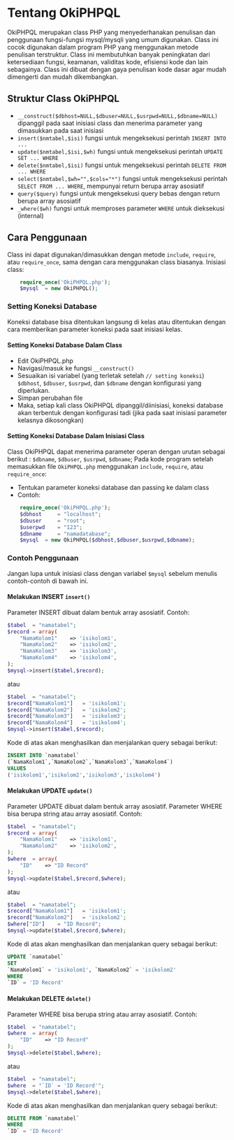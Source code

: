 # Tentang OkiPHPQL
OkiPHPQL merupakan class PHP yang menyederhanakan penulisan dan penggunaan fungsi-fungsi mysql/mysqli yang umum digunakan.
Class ini cocok digunakan dalam program PHP yang menggunakan metode penulisan terstruktur.
Class ini membutuhkan banyak peningkatan dari ketersediaan fungsi, keamanan, validitas kode, efisiensi kode dan lain sebagainya.
Class ini dibuat dengan gaya penulisan kode dasar agar mudah dimengerti dan mudah dikembangkan.

## Struktur Class OkiPHPQL
* `__construct($dbhost=NULL,$dbuser=NULL,$usrpwd=NULL,$dbname=NULL)` dipanggil pada saat inisiasi class dan menerima parameter yang dimasukkan pada saat inisiasi
* `insert($nmtabel,$isi)` fungsi untuk mengeksekusi perintah `INSERT INTO ...`
* `update($nmtabel,$isi,$wh)` fungsi untuk mengeksekusi perintah `UPDATE SET ... WHERE`
* `delete($nmtabel,$isi)` fungsi untuk mengeksekusi perintah `DELETE FROM ... WHERE`
* `select($nmtabel,$wh="",$cols="*")` fungsi untuk mengeksekusi perintah `SELECT FROM ... WHERE`, mempunyai return berupa array asosiatif
* `query($query)` fungsi untuk mengeksekusi query bebas dengan return berupa array asosiatif
* `_where($wh)` fungsi untuk memproses parameter `WHERE` untuk dieksekusi (internal)

## Cara Penggunaan
Class ini dapat digunakan/dimasukkan dengan metode `include`, `require`, atau `require_once`, sama dengan cara menggunakan class biasanya.
Inisiasi class:
``` PHP
	require_once('OkiPHPQL.php');
	$mysql	= new OkiPHPQL();
```

### Setting Koneksi Database
Koneksi database bisa ditentukan langsung di kelas atau ditentukan dengan cara memberikan parameter koneksi pada saat inisiasi kelas.

#### Setting Koneksi Database Dalam Class
* Edit OkiPHPQL.php
* Navigasi/masuk ke fungsi `__construct()`
* Sesuaikan isi variabel (yang terletak setelah `// setting koneksi`) `$dbhost`, `$dbuser`, `$usrpwd`, dan `$dbname` dengan konfigurasi yang diperlukan.
* Simpan perubahan file
* Maka, setiap kali class OkiPHPQL dipanggil/diinisiasi, koneksi database akan terbentuk dengan konfigurasi tadi (jika pada saat inisiasi parameter kelasnya dikosongkan)

#### Setting Koneksi Database Dalam Inisiasi Class
Class OkiPHPQL dapat menerima parameter operan dengan urutan sebagai berikut : `$dbname`, `$dbuser`, `$usrpwd`, `$dbname`;
Pada kode program setelah memasukkan file `OkiPHPQL.php` menggunakan `include`, `require`, atau `require_once`:
* Tentukan parameter koneksi database dan passing ke dalam class
* Contoh:
``` PHP
	require_once('OkiPHPQL.php');
	$dbhost		= "localhost";
	$dbuser		= "root";
	$userpwd	= "123";
	$dbname		= "namadatabase";
	$mysql	= new OkiPHPQL($dbhost,$dbuser,$usrpwd,$dbname);
```

### Contoh Penggunaan
Jangan lupa untuk inisiasi class dengan variabel `$mysql` sebelum menulis contoh-contoh di bawah ini.

#### Melakukan INSERT `insert()`
Parameter INSERT dibuat dalam bentuk array asosiatif. Contoh:
``` PHP
$tabel	= "namatabel";
$record	= array(
	"NamaKolom1"	=> 'isikolom1',
	"NamaKolom2"	=> 'isikolom2',
	"NamaKolom3"	=> 'isikolom3',
	"NamaKolom4"	=> 'isikolom4',
);
$mysql->insert($tabel,$record);
```
atau
``` PHP
$tabel	= "namatabel";
$record["NamaKolom1"]	= 'isikolom1';
$record["NamaKolom2"]	= 'isikolom2';
$record["NamaKolom3"]	= 'isikolom3';
$record["NamaKolom4"]	= 'isikolom4';
$mysql->insert($tabel,$record);
```
Kode di atas akan menghasilkan dan menjalankan query sebagai berikut:
``` SQL
INSERT INTO `namatabel` 
(`NamaKolom1`,`NamaKolom2`,`NamaKolom3`,`NamaKolom4`) 
VALUES 
('isikolom1','isikolom2','isikolom3','isikolom4')
```

#### Melakukan UPDATE `update()`
Parameter UPDATE dibuat dalam bentuk array asosiatif. Parameter WHERE bisa berupa string atau array asosiatif. Contoh:
``` PHP
$tabel	= "namatabel";
$record	= array(
	"NamaKolom1"	=> 'isikolom1',
	"NamaKolom2"	=> 'isikolom2',
);
$where	= array(
	"ID"	=> "ID Record"
);
$mysql->update($tabel,$record,$where);
```
atau
``` PHP
$tabel	= "namatabel";
$record["NamaKolom1"]	= 'isikolom1';
$record["NamaKolom2"]	= 'isikolom2';
$where["ID"]	= "ID Record";
$mysql->update($tabel,$record,$where);
```
Kode di atas akan menghasilkan dan menjalankan query sebagai berikut:
``` SQL
UPDATE `namatabel` 
SET 
`NamaKolom1` = 'isikolom1', `NamaKolom2` = 'isikolom2' 
WHERE
`ID` = 'ID Record'
```

#### Melakukan DELETE `delete()`
Parameter WHERE bisa berupa string atau array asosiatif. Contoh:
``` PHP
$tabel	= "namatabel";
$where	= array(
	"ID"	=> "ID Record"
);
$mysql->delete($tabel,$where);
```
atau
``` PHP
$tabel	= "namatabel";
$where	= "`ID` = 'ID Record'";
$mysql->delete($tabel,$where);
```
Kode di atas akan menghasilkan dan menjalankan query sebagai berikut:
``` SQL
DELETE FROM `namatabel` 
WHERE
`ID` = 'ID Record'
```